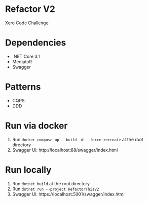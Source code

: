 # Refactor V2
Xero Code Challenge

# Dependencies
* .NET Core 3.1
* MediatoR
* Swagger

# Patterns
* CQRS
* DDD

# Run via docker 
1. Run `docker-compose up --build -d --force-recreate` at the root directory
2. Swagger UI: http://localhost:88/swagger/index.html

# Run locally
1. Run `dotnet build` at the root directory
2. Run `dotnet run --project RefactorThisV2`
3. Swagger UI: https://localhost:5001/swagger/index.html
